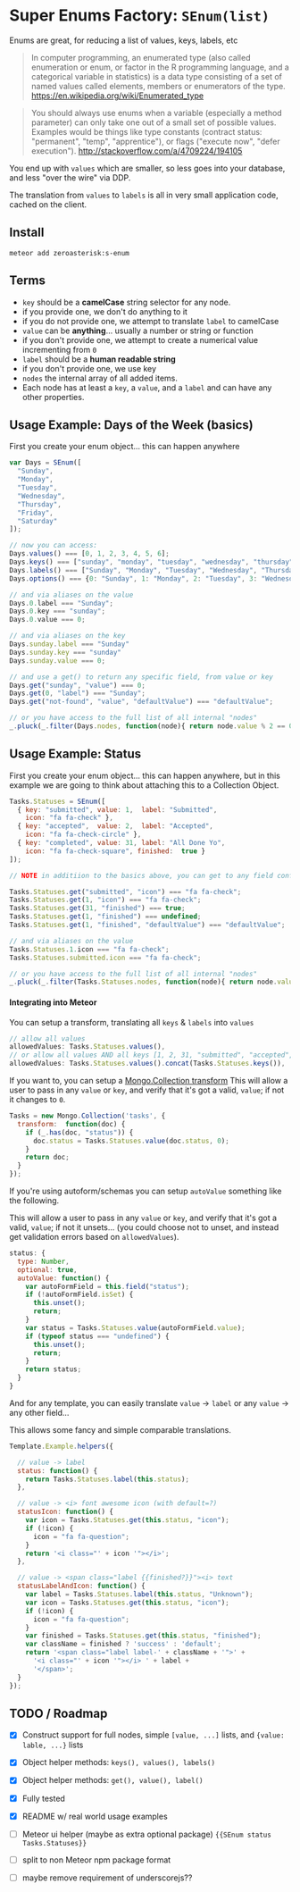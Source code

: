 # Super Enums Factory: `SEnum(list)`

Enums are great, for reducing a list of values, keys, labels, etc

> In computer programming, an enumerated type (also called enumeration or enum, or factor in the R programming language, and a categorical variable in statistics) is a data type consisting of a set of named values called elements, members or enumerators of the type.
> https://en.wikipedia.org/wiki/Enumerated_type

> You should always use enums when a variable (especially a method parameter) can only take one out of a small set of possible values. Examples would be things like type constants (contract status: "permanent", "temp", "apprentice"), or flags ("execute now", "defer execution").
> http://stackoverflow.com/a/4709224/194105

You end up with `values` which are smaller, so less goes into your database, and
less "over the wire" via DDP.

The translation from `values` to `labels` is all in very small application code,
cached on the client.

## Install

```
meteor add zeroasterisk:s-enum
```

## Terms

* `key` should be a **camelCase** string selector for any node.
 * if you provide one, we don't do anything to it
 * if you do not provide one, we attempt to translate `label` to camelCase
* `value` can be **anything**... usually a number or string or function
 * if you don't provide one, we attempt to create a numerical value incrementing
   from `0`
* `label` should be a **human readable string**
 * if you don't provide one, we use key
* `nodes` the internal array of all added items.
 * Each node has at least a `key`, a `value`, and a `label` and can have any other properties.


## Usage Example: Days of the Week (basics)

First you create your enum object... this can happen anywhere

``` js
var Days = SEnum([
  "Sunday",
  "Monday",
  "Tuesday",
  "Wednesday",
  "Thursday",
  "Friday",
  "Saturday"
]);

// now you can access:
Days.values() === [0, 1, 2, 3, 4, 5, 6];
Days.keys() === ["sunday", "monday", "tuesday", "wednesday", "thursday", "friday", "saturday"];
Days.labels() === ["Sunday", "Monday", "Tuesday", "Wednesday", "Thursday", "Friday", "Saturday"];
Days.options() === {0: "Sunday", 1: "Monday", 2: "Tuesday", 3: "Wednesday", 4: "Thursday", 5: "Friday", 6: "Saturday"};

// and via aliases on the value
Days.0.label === "Sunday";
Days.0.key === "sunday";
Days.0.value === 0;

// and via aliases on the key
Days.sunday.label === "Sunday"
Days.sunday.key === "sunday"
Days.sunday.value === 0;

// and use a get() to return any specific field, from value or key
Days.get("sunday", "value") === 0;
Days.get(0, "label") === "Sunday";
Days.get("not-found", "value", "defaultValue") === "defaultValue";

// or you have access to the full list of all internal "nodes"
_.pluck(_.filter(Days.nodes, function(node){ return node.value % 2 == 0; }), 'label') === [Sunday, Tuesday, Thursday, Saturday]
```

## Usage Example: Status

First you create your enum object... this can happen anywhere, but in this
example we are going to think about attaching this to a Collection Object.

``` js
Tasks.Statuses = SEnum([
  { key: "submitted", value: 1,  label: "Submitted",
    icon: "fa fa-check" },
  { key: "accepted",  value: 2,  label: "Accepted",
    icon: "fa fa-check-circle" },
  { key: "completed", value: 31, label: "All Done Yo",
    icon: "fa fa-check-square", finished:  true }
]);

// NOTE in additiion to the basics above, you can get to any field configured

Tasks.Statuses.get("submitted", "icon") === "fa fa-check";
Tasks.Statuses.get(1, "icon") === "fa fa-check";
Tasks.Statuses.get(31, "finished") === true;
Tasks.Statuses.get(1, "finished") === undefined;
Tasks.Statuses.get(1, "finished", "defaultValue") === "defaultValue";

// and via aliases on the value
Tasks.Statuses.1.icon === "fa fa-check";
Tasks.Statuses.submitted.icon === "fa fa-check";

// or you have access to the full list of all internal "nodes"
_.pluck(_.filter(Tasks.Statuses.nodes, function(node){ return node.value % 2 == 0; }), 'label') === ["Accepted"]
```

#### Integrating into Meteor

You can setup a transform, translating all `keys` & `labels` into `values`

``` js
// allow all values
allowedValues: Tasks.Statuses.values(),
// or allow all values AND all keys [1, 2, 31, "submitted", "accepted", "completed"]
allowedValues: Tasks.Statuses.values().concat(Tasks.Statuses.keys()),
```

If you want to, you can setup a
[Mongo.Collection transform](http://docs.meteor.com/#/full/mongo_collection)
This will allow a user to pass in any `value` or `key`, and verify that it's got
a valid, `value`; if not it changes to `0`.

``` js
Tasks = new Mongo.Collection('tasks', {
  transform:  function(doc) {
    if (_.has(doc, "status")) {
      doc.status = Tasks.Statuses.value(doc.status, 0);
    }
    return doc;
  }
});
```

If you're using autoform/schemas you can setup `autoValue` something like the
following.

This will allow a user to pass in any `value` or `key`, and verify that it's got
a valid, `value`; if not it unsets... (you could choose not to unset, and
instead get validation errors based on `allowedValues`).

``` js
status: {
  type: Number,
  optional: true,
  autoValue: function() {
    var autoFormField = this.field("status");
    if (!autoFormField.isSet) {
      this.unset();
      return;
    }
    var status = Tasks.Statuses.value(autoFormField.value);
    if (typeof status === "undefined") {
      this.unset();
      return;
    }
    return status;
  }
}
```

And for any template, you can easily translate
`value` -> `label`
or any `value` -> any other field...

This allows some fancy and simple comparable translations.

``` js
Template.Example.helpers({

  // value -> label
  status: function() {
    return Tasks.Statuses.label(this.status);
  },

  // value -> <i> font awesome icon (with default=?)
  statusIcon: function() {
    var icon = Tasks.Statuses.get(this.status, "icon");
    if (!icon) {
      icon = "fa fa-question";
    }
    return '<i class="' + icon '"></i>';
  },

  // value -> <span class="label {{finished?}}"><i> text
  statusLabelAndIcon: function() {
    var label = Tasks.Statuses.label(this.status, "Unknown");
    var icon = Tasks.Statuses.get(this.status, "icon");
    if (!icon) {
      icon = "fa fa-question";
    }
    var finished = Tasks.Statuses.get(this.status, "finished");
    var className = finished ? 'success' : 'default';
    return '<span class="label label-' + className + '">' +
      '<i class="' + icon '"></i> ' + label +
      '</span>';
  }
});
```

## TODO / Roadmap

- [x] Construct support for full nodes, simple `[value, ...]` lists, and `{value: lable, ...}` lists
- [x] Object helper methods: `keys(), values(), labels()`
- [x] Object helper methods: `get(), value(), label()`
- [x] Fully tested
- [x] README w/ real world usage examples
- [ ] Meteor ui helper (maybe as extra optional package) `{{SEnum status Tasks.Statuses}}`
- [ ] split to non Meteor npm package format
- [ ] maybe remove requirement of underscorejs??


